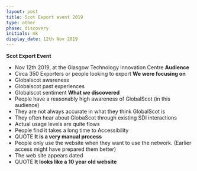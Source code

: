 ```yaml
---
layout: post
title: Scot Export event 2019
type: other
phase: discovery
initials: mk
display_date: 12th Nov 2019
---
```


**Scot Export Event**
- Nov 12th 2019,  at the Glasgow Technology Innovation Centre
**Audience**
- Circa 350 Exporters or people looking to export
**We were focusing on**
- Globalscot awareness
- Globalscot past experiences
- Globalscot sentiment
**What we discovered**
- People have a reasonably high awareness of GlobalScot (in this audience)
- They are not always accurate in what they think GlobalScot is
- They often hear about GlobaScot through existing SDI interactions
- Actual usage levels are quite flows
- People find it takes a long time to Accessibility
- QUOTE **It is a very manual process**
- People only use the website when they want to use the network. (Earlier access might have prepared them better)
- The web site appears dated
- QUOTE **It looks like a 10 year old website**

<!--more-->

